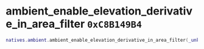 # ambient_enable_elevation_derivative_in_area_filter `0xC8B149B4`

```lua
natives.ambient.ambient_enable_elevation_derivative_in_area_filter(_unk0 --[[ integer ]])
```